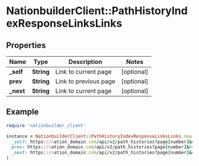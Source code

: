 # NationbuilderClient::PathHistoryIndexResponseLinksLinks

## Properties

| Name | Type | Description | Notes |
| ---- | ---- | ----------- | ----- |
| **_self** | **String** | Link to current page | [optional] |
| **prev** | **String** | Link to previous page | [optional] |
| **_next** | **String** | Link to current page | [optional] |

## Example

```ruby
require 'nationbuilder_client'

instance = NationbuilderClient::PathHistoryIndexResponseLinksLinks.new(
  _self: https://nation_domain.com/api/v2/path_histories?page[number]&#x3D;2,
  prev: https://nation_domain.com/api/v2/path_histories?page[number]&#x3D;1,
  _next: https://nation_domain.com/api/v2/path_histories?page[number]&#x3D;3
)
```

